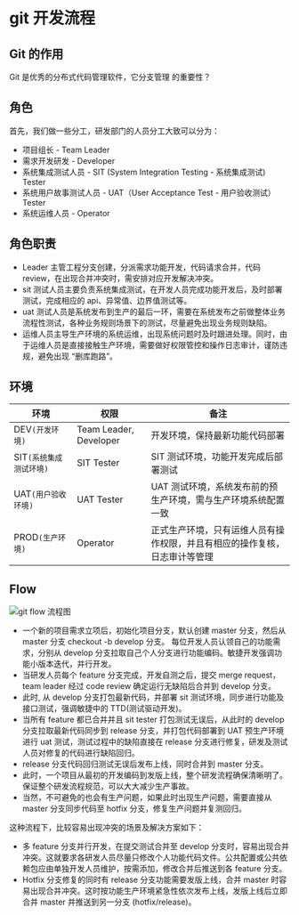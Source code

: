# git 开发流程

## Git 的作用

Git 是优秀的分布式代码管理软件，它分支管理 的重要性？

## 角色

首先，我们做一些分工，研发部门的人员分工大致可以分为：

* 项目组长 - Team Leader
* 需求开发研发 - Developer
* 系统集成测试人员 - SIT (System Integration Testing - 系统集成测试) Tester
* 系统用户故事测试人员 - UAT（User Acceptance Test - 用户验收测试） Tester
* 系统运维人员 - Operator

## 角色职责

* Leader 主管工程分支创建，分派需求功能开发，代码请求合并，代码 review，在出现合并冲突时，需安排对应开发解决冲突。
* sit 测试人员主要负责系统集成测试，在开发人员完成功能开发后，及时部署测试，完成相应的 api、异常值、边界值测试等。
* uat 测试人员是系统发布到生产的最后一环，需要在系统发布之前做整体业务流程性测试，各种业务规则场景下的测试，尽量避免出现业务规则缺陷。
* 运维人员主导生产环境的系统运维，出现系统问题时及时跟进处理。同时，由于运维人员是直接接触生产环境，需要做好权限管控和操作日志审计，谨防违规，避免出现 “删库跑路”。

## 环境

|   环境   | 权限 | 备注 |
|------ | -------- | ------- |
|DEV`(开发环境)`|Team Leader, Developer|开发环境，保持最新功能代码部署|
|SIT`(系统集成测试环境)`|SIT Tester|SIT 测试环境，功能开发完成后部署测试|
|UAT`(用户验收环境)`|UAT Tester|UAT 测试环境，系统发布前的预生产环境，需与生产环境系统配置一致|
|PROD`(生产环境)`|Operator|正式生产环境，只有运维人员有操作权限，并且有相应的操作复核，日志审计等管理|

## Flow

![git flow 流程图](/blog/images/git/git10.jpeg)

* 一个新的项目需求立项后，初始化项目分支，默认创建 master 分支，然后从 master 分支 checkout -b develop 分支。
每位开发人员认领自己的功能需求，分别从 develop 分支拉取自己个人分支进行功能编码。敏捷开发强调功能小版本迭代，并行开发。
* 当研发人员每个 feature 分支完成，开发自测之后，提交 merge request，team leader 经过 code review 确定运行无缺陷后合并到 develop 分支。
* 此时, 从 develop 分支打包最新代码，并部署 sit 测试环境，同步进行功能及接口测试，强调敏捷中的 TTD(测试驱动开发)。
* 当所有 feature 都已合并并且 sit tester 打包测试无误后，从此时的 develop 分支拉取最新代码同步到 release 分支，并打包代码部署到 UAT 预生产环境进行 uat 测试，测试过程中的缺陷直接在 release 分支进行修复，研发及测试人员对修复的代码进行缺陷回归。
* release 分支代码回归测试无误后发布上线，同时合并到 master 分支。
* 此时，一个项目从最初的开发编码到发版上线，整个研发流程确保清晰明了。保证整个研发流程规范，可以大大减少生产事故。
* 当然，不可避免的也会有生产问题，如果此时出现生产问题，需要直接从 master 分支同步代码至 hotfix 分支，修复生产问题并复测回归。

这种流程下，比较容易出现冲突的场景及解决方案如下：

* 多 feature 分支并行开发，在提交测试合并至 develop 分支时，容易出现合并冲突。这就要求各研发人员尽量只修改个人功能代码文件。公共配置或公共依赖包应由单独开发人员维护，按需添加，修改合并后推送到各 feature 分支。
* Hotfix 分支修复的同时有 release 分支功能需要发版上线，合并 master 时容易出现合并冲突。这时按功能生产环境紧急性依次发布上线，发版上线后立即合并 master 并推送到另一分支 (hotfix/release)。
